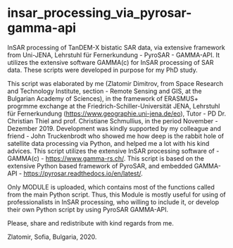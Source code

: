 # insar_processing_via_pyrosar-gamma-api
InSAR processing of TanDEM-X bistatic SAR data, via extensive framework from Uni-JENA, Lehrstuhl für Fernerkundung - PyroSAR - GAMMA-API. It utilizes the extensive software GAMMA(c) for InSAR processing of SAR data. These scripts were developed in purpose for my PhD study.

This script was elaborated by me (Zlatomir Dimitrov, from Space Research and Technology Institute, section - Remote Sensing and GIS, at the Bulgarian Academy of Sciences), in the framework of ERASMUS+ progrmme exchange at the Friedrich-Schiller-Universität JENA, Lehrstuhl für Fernerkundung (https://www.geographie.uni-jena.de/eo), Tutor - PD Dr. Christian Thiel and prof. Christiane Schmullius, in the period November - Dezember 2019. Development was kindly supported by my colleague and friend - John Truckenbrodt who showed me how deep is the rabbit hole of satellite data processing via Python, and helped me a lot with his kind advices. 
This script utilizes the extensive InSAR processing software of - GAMMA(c) - https://www.gamma-rs.ch/.
This script is based on the extensive Python based framework of PyroSAR, and embedded GAMMA-API - https://pyrosar.readthedocs.io/en/latest/.

Only MODULE is uploaded, which contains most of the functions called from the main Python script. Thus, this Module is mostly useful for using of professionalists in InSAR processing, who willing to include it, or develop their own Python script by using PyroSAR GAMMA-API.

Please, share and redistribute with kind regards from me.

Zlatomir, Sofia, Bulgaria, 2020.
